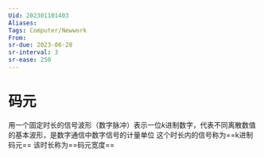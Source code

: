 ```yaml
---
Uid: 202301101403
Aliases: 
Tags: Computer/Newwork 
From: 
sr-due: 2023-06-28
sr-interval: 3
sr-ease: 250
---
```

# 码元

用一个固定时长的信号波形（数字脉冲）表示一位$k$进制数字，代表不同离散数值的基本波形，是数字通信中数字信号的计量单位
这个时长内的信号称为==k进制码元==
该时长称为==码元宽度==
<!--SR:!2023-06-28,3,250!2023-06-29,2,210-->